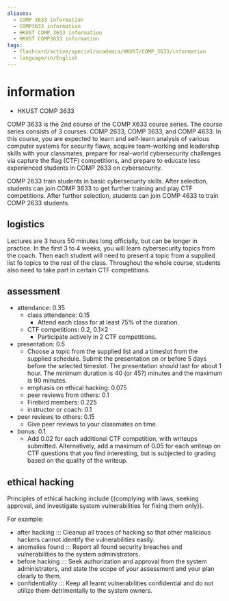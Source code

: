 ```yaml
---
aliases:
  - COMP 3633 information
  - COMP3633 information
  - HKUST COMP 3633 information
  - HKUST COMP3633 information
tags:
  - flashcard/active/special/academia/HKUST/COMP_3633/information
  - language/in/English
---
```


# information

- HKUST COMP 3633

COMP 3633 is the 2nd course of the COMP X633 course series. The course series consists of 3 courses: COMP 2633, COMP 3633, and COMP 4633. In this course, you are expected to learn and self-learn analysis of various computer systems for security flaws, acquire team-working and leadership skills with your classmates, prepare for real-world cybersecurity challenges via capture the flag (CTF) competitions, and prepare to educate less experienced students in COMP 2633 on cybersecurity.

COMP 2633 train students in basic cybersecurity skills. After selection, students can join COMP 3633 to get further training and play CTF competitions. After further selection, students can join COMP 4633 to train COMP 2633 students.

## logistics

Lectures are 3 hours 50 minutes long officially, but can be longer in practice. In the first 3 to 4 weeks, you will learn cybersecurity topics from the coach. Then each student will need to present a topic from a supplied list fo topics to the rest of the class. Throughout the whole course, students also need to take part in certain CTF competitions.

## assessment

- attendance: 0.35
  - class attendance: 0.15
    - Attend each class for at least 75% of the duration.
  - CTF competitions: 0.2, 0.1×2
    - Participate actively in 2 CTF competitions.
- presentation: 0.5
  - Choose a topic from the supplied list and a timeslot from the supplied schedule. Submit the presentation on or before 5 days before the selected timeslot. The presentation should last for about 1 hour. The minimum duration is 40 (or 45?) minutes and the maximum is 90 minutes.
  - emphasis on ethical hacking: 0.075
  - peer reviews from others: 0.1
  - Firebird members: 0.225
  - instructor or coach: 0.1
- peer reviews to others: 0.15
  - Give peer reviews to your classmates on time.
- bonus: 0.1
  - Add 0.02 for each additional CTF competition, with writeups submitted. Alternatively, add a maximum of 0.05 for each writeup on CTF questions that you find interesting, but is subjected to grading based on the quality of the writeup.

## ethical hacking

Principles of ethical hacking include {{complying with laws, seeking approval, and investigate system vulnerabilities for fixing them only}}. <!--SR:!2024-12-09,70,270-->

For example:

- after hacking ::: Cleanup all traces of hacking so that other malicious hackers cannot identify the vulnerabilities easily. <!--SR:!2024-11-03,45,290!2024-11-13,56,310-->
- anomalies found ::: Report all found security breaches and vulnerabilities to the system administrators. <!--SR:!2024-11-05,49,310!2024-11-02,44,290-->
- before hacking ::: Seek authorization and approval from the system administrators, and state the scope of your assessment and your plan clearly to them. <!--SR:!2024-11-04,48,310!2024-11-14,57,310-->
- confidentiality ::: Keep all learnt vulnerabilities confidential and do not utilize them detrimentally to the system owners. <!--SR:!2024-11-26,63,310!2024-12-05,72,310-->
